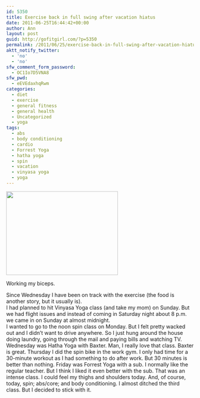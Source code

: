 ```yaml
---
id: 5350
title: Exercise back in full swing after vacation hiatus
date: 2011-06-25T16:44:42+00:00
author: Ann
layout: post
guid: http://gofitgirl.com/?p=5350
permalink: /2011/06/25/exercise-back-in-full-swing-after-vacation-hiatus/
aktt_notify_twitter:
  - 'no'
  - 'no'
sfw_comment_form_password:
  - OC1Io7D5VNA8
sfw_pwd:
  - eEVEdaxhqRwm
categories:
  - diet
  - exercise
  - general fitness
  - general health
  - Uncategorized
  - yoga
tags:
  - abs
  - body conditioning
  - cardio
  - Forrest Yoga
  - hatha yoga
  - spin
  - vacation
  - vinyasa yoga
  - yoga
---
```

<div id="attachment_5356" style="width: 310px" class="wp-caption alignleft">
  <a href="http://gofitgirl.com/blog/wp-content/uploads/2011/06/photo-2_3.jpg"><img class="size-medium wp-image-5356" title="photo 2_3" src="http://gofitgirl.com/blog/wp-content/uploads/2011/06/photo-2_3-300x225.jpg" alt="" width="300" height="225" /></a>
  
  <p class="wp-caption-text">
    Working my biceps.
  </p>
</div>

  
Since Wednesday I have been on track with the exercise (the food is another story, but it usually is).  
I had planned to hit Vinyasa Yoga class (and take my mom) on Sunday. But we had flight issues and instead of coming in Saturday night about 8 p.m. we came in on Sunday at almost midnight.  
I wanted to go to the noon spin class on Monday. But I felt pretty wacked out and I didn&#8217;t want to drive anywhere. So I just hung around the house doing laundry, going through the mail and paying bills and watching TV.  
Wednesday was Hatha Yoga with Baxter. Man, I really love that class. Baxter is great. Thursday I did the spin bike in the work gym. I only had time for a 30-minute workout as I had something to do after work. But 30 minutes is better than nothing. Friday was Forrest Yoga with a sub. I normally like the regular teacher. But I think I liked it even better with the sub. That was an intense class. I could feel my thighs and shoulders today. And, of course, today, spin; abs/core; and body conditioning. I almost ditched the third class. But I decided to stick with it.